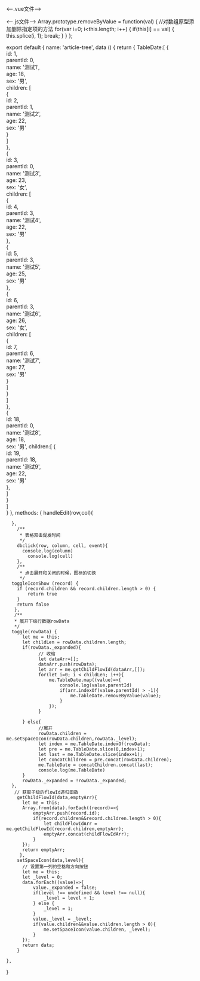 <--.vue文件-->

<template>
  <div class="list">
      <el-row :span='24' style="margin:20px;">
        <el-button type="success" plain size="mini">添加</el-button>
        <el-button type="primary" plain size="mini">删除</el-button>
        <el-button type="info" plain size="mini">修改</el-button>
        </el-row>
        <!-- @cell-dblclick="dbclick" -->
      <el-table
            :data="TableDate"
            
            border
            style="width: 50%">
            <el-table-column
                type="selection"
                width="55"
            >

            </el-table-column>

            <!-- 部门名称 -->
            <el-table-column
              label="部门名称"
              >
              <template scope="scope">
                  <!--  -->
                  <span v-for="(space, levelIndex) in scope.row._level" :key="levelIndex" class="ms-tree-space"></span>
                  <span class="button is-outlined is-primary is-small" v-if="toggleIconShow(scope.row)" @click="toggle(scope.row)">
                      <i v-if="!scope.row._expanded" class="el-icon-arrow-right" aria-hidden="true"></i>
                      <i v-if="scope.row._expanded" class="el-icon-arrow-down" aria-hidden="true"></i>
                  </span>
                  <span v-else class="ms-tree-space"></span>
                  <span :title="scope.row.name">
                      {{ scope.row.name }}
                      
                  </span>
              </template>
            </el-table-column>
            <!-- 组织机构代码 -->
            <el-table-column
              label="组织机构代码"
             >
              <template scope="scope">
                    <el-input size="small" v-model="scope.row.age" placeholder="请输入内容" @change="handleEdit(scope.$index, scope.row)"></el-input> 
                    <span :title="scope.row.age">
                        {{ scope.row.age }}
                    </span>
              </template>
            </el-table-column>
            <!-- 所属地区 -->
            <el-table-column
              label="所属地区"
              >
              <template scope="scope">
                  <span :title="scope.row.sex">
                      {{ scope.row.sex }}
                  </span>
              </template>
            </el-table-column>
            <!-- 上级部门 -->
            <el-table-column
              label="上级部门"
              >
              <template scope="scope">
                  <span :title="scope.row.id">
                      {{ scope.row.id }}
                  </span>
              </template>
            </el-table-column>
        </el-table>


  </div>
</template>

<script>
  import TreeJs from './Tree.js'

  export default TreeJs
</script>
<style scoped lang="less">  
  .ms-tree-space{position: relative;  
    top: 1px;  
    display: inline-block;  
    font-family: 'Glyphicons Halflings';  
    font-style: normal;  
    font-weight: 400;  
    line-height: 1;  
    width: 18px;  
    height: 14px;}  
  .ms-tree-space::before{content: ""}  
  table td{  
    line-height: 26px;  
  }  
</style>



<--.js文件-->
Array.prototype.removeByValue = function(val) {
  //对数组原型添加删除指定项的方法
  for(var i=0; i<this.length; i++) {
      if(this[i] == val) {
          this.splice(i, 1);
          break;
      }
  }
};

export default {
    name: 'article-tree',
    data () {
      return {
        TableDate:[
         {  
          id: 1,  
          parentId: 0,  
          name: '测试1',  
          age: 18,  
          sex: '男',  
          children: [  
            {  
              id: 2,  
              parentId: 1,  
              name: '测试2',  
              age: 22,  
              sex: '男'  
            }  
          ]  
         },  
         {  
          id: 3,  
          parentId: 0,  
          name: '测试3',  
          age: 23,  
          sex: '女',  
          children: [  
            {  
              id: 4,  
              parentId: 3,  
              name: '测试4',  
              age: 22,  
              sex: '男'  
            },  
            {  
              id: 5,  
              parentId: 3,  
              name: '测试5',  
              age: 25,  
              sex: '男'  
            },  
            {  
              id: 6,  
              parentId: 3,  
              name: '测试6',  
              age: 26,  
              sex: '女',  
              children: [  
                {  
                  id: 7,  
                  parentId: 6,  
                  name: '测试7',  
                  age: 27,  
                  sex: '男'  
                }  
              ]  
            }  
          ]  
         },  
         {  
          id: 18,  
          parentId: 0,  
          name: '测试8',  
          age: 18,  
          sex: '男',
          children:[
            {  
              id: 19,  
              parentId: 18,  
              name: '测试9',  
              age: 22,  
              sex: '男'  
            },  
          ]  
         }  
         ]  
      }
    },
    methods: {
      handleEdit(row,col){
         
      },
        /**
         * 表格双击促发时间
         */
        dbclick(row, column, cell, event){
          console.log(column)
            console.log(cell)
        },
        /**
         * 点击展开和关闭的时候，图标的切换
         */
      toggleIconShow (record) {
        if (record.children && record.children.length > 0) {
            return true
        }
        return false
       },
       /**
       * 展开下级行数据rowData
       */
      toggle(rowData) {
          let me = this;
          let childLen = rowData.children.length;
          if(rowData._expanded){
                // 收缩
                let dataArr=[];
                dataArr.push(rowData);
                let arr = me.getChildFlowId(dataArr,[]);
                for(let i=0; i < childLen; i++){
                    me.TableDate.map((value)=>{
                        console.log(value.parentId)
                        if(arr.indexOf(value.parentId) > -1){
                            me.TableDate.removeByValue(value);
                        }
                    });
                }
                
          } else{
                //展开
                rowData.children = me.setSpaceIcon(rowData.children,rowData._level);
                let index = me.TableDate.indexOf(rowData);
                let pre = me.TableDate.slice(0,index+1);
                let last = me.TableDate.slice(index+1);
                let concatChildren = pre.concat(rowData.children);
                me.TableDate = concatChildren.concat(last);
                console.log(me.TableDate)
          }
          rowData._expanded = !rowData._expanded;
      },
       // 获取子级的flowId递归函数
        getChildFlowId(data,emptyArr){
          let me = this;
          Array.from(data).forEach((record)=>{
              emptyArr.push(record.id);
              if(record.children&&record.children.length > 0){
                  let childFlowIdArr = me.getChildFlowId(record.children,emptyArr);
                  emptyArr.concat(childFlowIdArr);
              }
          });
          return emptyArr;
         },
        setSpaceIcon(data,level){
          // 设置第一列的空格和方向按钮
          let me = this;
          let _level = 0;
          data.forEach((value)=>{
              value._expanded = false;
              if(level !== undefined && level !== null){
                  _level = level + 1;
              } else {
                  _level = 1;
              }
              value._level = _level;
              if(value.children&&value.children.length > 0){
                  me.setSpaceIcon(value.children, _level);
              }
          });
          return data;
        }

    },

  }
  
